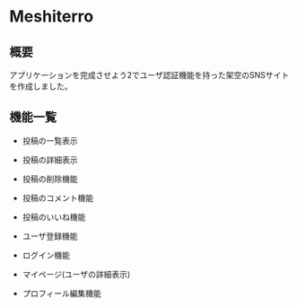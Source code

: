 # Meshiterro
## 概要

アプリケーションを完成させよう2でユーザ認証機能を持った架空のSNSサイトを作成しました。

## 機能一覧

- 投稿の一覧表示

- 投稿の詳細表示

- 投稿の削除機能

- 投稿のコメント機能

- 投稿のいいね機能

- ユーザ登録機能

- ログイン機能

- マイページ(ユーザの詳細表示)

- プロフィール編集機能




